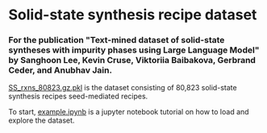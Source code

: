 # Solid-state synthesis recipe dataset

### For the publication "Text-mined dataset of solid-state syntheses with impurity phases using Large Language Model" by Sanghoon Lee, Kevin Cruse, Viktoriia Baibakova, Gerbrand Ceder, and Anubhav Jain.

[SS_rxns_80823.gz.pkl](SS_rxns_80823.gz.pkl) is the dataset consisting of 80,823 solid-state synthesis recipes seed-mediated recipes.

To start, [example.ipynb](example.ipynb) is a jupyter notebook tutorial on how to load and explore the dataset.



